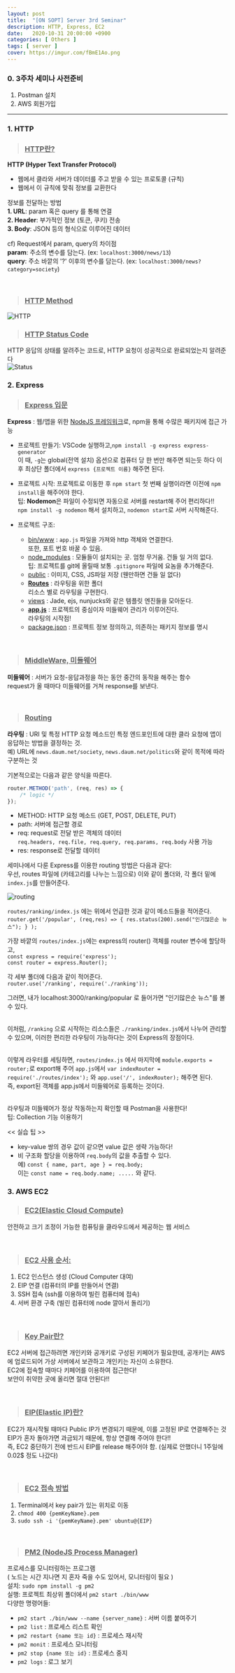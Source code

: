 ```yaml
---
layout: post
title:  "[ON SOPT] Server 3rd Seminar"
description: HTTP, Express, EC2
date:   2020-10-31 20:00:00 +0900
categories: [ Others ]
tags: [ server ]
cover: https://imgur.com/fBmE1Ao.png
---
```


### 0. 3주차 세미나 사전준비
1. Postman 설치
2. AWS 회원가입

-----
### 1. HTTP
<!-- more -->
> ### <u>HTTP란?</u>

**HTTP (Hyper Text Transfer Protocol)**  
- 웹에서 클라와 서버가 데이터를 주고 받을 수 있는 프로토콜 (규칙)
- 웹에서 이 규칙에 맞춰 정보를 교환한다

정보를 전달하는 방법  
**1. URL**: param 혹은 query 를 통해 연결  
**2. Header**: 부가적인 정보 (토큰, 쿠키) 전송  
**3. Body**: JSON 등의 형식으로 이루어진 데이터

cf) Request에서 param, query의 차이점  
**param**: 주소의 변수를 담는다. (ex: `localhost:3000/news/13`)  
**query**: 주소 바깥의 '?' 이후의 변수를 담는다. (ex: `localhost:3000/news?category=society`)

<br>

> ### <u>HTTP Method</u>

![HTTP](https://imgur.com/Aen51to.jpg)

> ### <u>HTTP Status Code</u>

HTTP 응답의 상태를 알려주는 코드로, HTTP 요청이 성공적으로 완료되었는지 알려준다  
![Status](https://imgur.com/9jfn5iA.jpg)


### 2. Express
> ### <u>Express 입문</u>

**Express** : 웹/앱을 위한 <u>NodeJS 프레임워크</u>로, npm을 통해 수많은 패키지에 접근 가능
- 프로젝트 만들기: VSCode 실행하고,`npm install -g express express-generator`  
    이 때, `-g`는 global(전역 설치) 옵션으로 컴퓨터 당 한 번만 해주면 되는듯 하다
    이후 최상단 폴더에서 `express {프로젝트 이름}` 해주면 된다.
    <br>

- 프로젝트 시작: 프로젝트로 이동한 후 `npm start`
    첫 번째 실행이라면 이전에 `npm install`을 해주어야 한다.  
    팁: **Nodemon**은 파일이 수정되면 자동으로 서버를 restart해 주어 편리하다!!  
    `npm install -g nodemon` 해서 설치하고, `nodemon start`로 서버 시작해준다.
    <br>

- 프로젝트 구조:
    - <u>bin/www</u> : `app.js` 파일을 가져와 http 객체와 연결한다.  
        또한, 포트 번호 바꿀 수 있음.
    - <u>node_modules</u> : 모듈들이 설치되는 곳. 엄청 무거움. 건들 일 거의 없다.  
        팁: 프로젝트를 git에 올릴때 보통 `.gitignore` 파일에 요놈을 추가해준다.
    - <u>public</u> : 이미지, CSS, JS파일 저장 (웬만하면 건들 일 없다)
    - **<u>Routes</u>** : 라우팅을 위한 폴더  
        리소스 별로 라우팅을 구현한다.
    - <u>views</u> : Jade, ejs, nunjucks와 같은 템플릿 엔진들을 모아둔다.
    - **<u>app.js</u>** : 프로젝트의 중심이자 미들웨어 관리가 이루어진다.  
        라우팅의 시작점!
    - <u>package.json</u> : 프로젝트 정보 정의하고, 의존하는 패키지 정보를 명시

<br>

> ### <u>MiddleWare, 미들웨어</u>

**미들웨어** : 서버가 요청-응답과정을 하는 동안 중간의 동작을 해주는 함수  
request가 올 때마다 미들웨어를 거쳐 response를 보낸다.

<br>

> ### <u>Routing</u>

**라우팅** : URI 및 특정 HTTP 요청 메소드인 특정 엔드포인트에 대한 클라 요청에 앱이 응답하는 방법을 결정하는 것.  
예) URL에 `news.daum.net/society`, `news.daum.net/politics`와 같이 목적에 따라 구분하는 것

기본적으로는 다음과 같은 양식을 따른다.  

```javascript
router.METHOD('path', (req, res) => {
    /* logic */
});
```

- METHOD: HTTP 요청 메소드 (GET, POST, DELETE, PUT)
- path: 서버에 접근할 경로
- req: request로 전달 받은 객체의 데이터  
    `req.headers, req.file, req.query, req.params, req.body` 사용 가능
- res: response로 전달할 데이터

세미나에서 다룬 Express를 이용한 routing 방법은 다음과 같다:  
우선, routes 파일에 (카테고리를 나누는 느낌으로) 이와 같이 폴더와, 각 폴더 밑에 `index.js`를 만들어준다.  

![routing](https://imgur.com/FOpJAT3.jpg)

`routes/ranking/index.js` 에는 위에서 언급한 것과 같이 메소드들을 적어준다.  
`router.get('/popular', (req,res) => { res.status(200).send("인기많은순 뉴스"); } );`  

가장 바깥의 `routes/index.js`에는 express의 router() 객체를 router 변수에 할당하고,  
`const express = require('express');`  
`const router = express.Router();`

각 세부 폴더에 다음과 같이 적어준다.  
`router.use('/ranking', require('./ranking'));`

그러면, 내가 localhost:3000/ranking/popular 로 들어가면 "인기많은순 뉴스"를 볼 수 있다.  
<br>

이처럼, `/ranking` 으로 시작하는 리소스들은 `./ranking/index.js`에서 나누어 관리할 수 있으며, 이러한 편리한 라우팅이 가능하다는 것이 Express의 장점이다.  
<br>

이렇게 라우터를 세팅하면, `routes/index.js` 에서 마지막에 `module.exports = router;`로 export해 주어 `app.js`에서 `var indexRouter = require('./routes/index');` 와 `app.use('/', indexRouter);` 해주면 된다.  
즉, export된 객체를 app.js에서 미들웨어로 등록하는 것이다.  
<br>

라우팅과 미들웨어가 정상 작동하는지 확인할 때 Postman을 사용한다!  
팁: Collection 기능 이용하기

<< 실습 팁 >>  
- key-value 쌍의 경우 값이 같으면 value 값은 생략 가능하다!
- 비 구조화 할당을 이용하여 `req.body`의 값을 추출할 수 있다.  
    예) `const { name, part, age } = req.body;`  
    이는 `const name = req.body.name; .....` 와 같다.


### 3. AWS EC2
> ### <u> EC2(Elastic Cloud Compute) </u>  

안전하고 크기 조정이 가능한 컴퓨팅을 클라우드에서 제공하는 웹 서비스

<br>

> ### <u>EC2 사용 순서:</u>

1. EC2 인스턴스 생성 (Cloud Computer 대여)
2. EIP 연결 (컴퓨터의 IP를 만들어서 연결)
3. SSH 접속 (ssh를 이용하여 빌린 컴퓨터에 접속)
4. 서버 환경 구축 (빌린 컴퓨터에 node 깔아서 돌리기)

<br>

> ### <u> Key Pair란?</u>  

EC2 서버에 접근하려면 개인키와 공개키로 구성된 키페어가 필요한데, 공개키는 AWS에 업로드되어 가상 서버에서 보관하고 개인키는 자신이 소유한다.  
EC2에 접속할 때마다 키페어를 이용하여 접근한다!  
보안이 취약한 곳에 올리면 절대 안된다!!  

<br>

> ### <u> EIP(Elastic IP)란?</u>  

EC2가 재시작될 때마다 Public IP가 변경되기 때문에, 이를 고정된 IP로 연결해주는 것  
EIP가 혼자 돌아가면 과금되기 때문에, 항상 연결해 주어야 한다!!  
즉, EC2 중단하기 전에 반드시 EIP를 release 해주어야 함. (실제로 안했더니 1주일에 0.02$ 정도 나갔다) 

<br>

> ### <u>EC2 접속 방법</u>

1. Terminal에서 key pair가 있는 위치로 이동
2. `chmod 400 {pemKeyName}.pem`
3. `sudo ssh -i '{pemKeyName}.pem' ubuntu@{EIP}`

<br>

> ### <u>PM2 (NodeJS Process Manager)</u>

프로세스를 모니터링하는 프로그램  
( 노드는 시간 지나면 지 혼자 죽을 수도 있어서, 모니터링이 필요 )  
설치: `sudo npm install -g pm2`  
실행: 프로젝트 최상위 폴더에서 `pm2 start ./bin/www`  
다양한 명령어들:
- `pm2 start ./bin/www --name {server_name}` : 서버 이름 붙여주기
- `pm2 list` : 프로세스 리스트 확인
- `pm2 restart {name 또는 id}` : 프로세스 재시작
- `pm2 monit` : 프로세스 모니터링
- `pm2 stop {name 또는 id}` : 프로세스 중지
- `pm2 logs` : 로그 보기